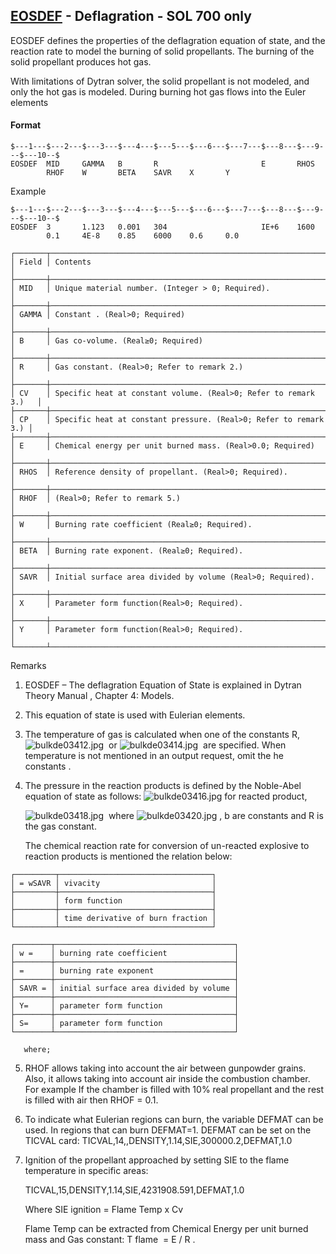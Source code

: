 ## [EOSDEF](https://help.hexagonmi.com/bundle/MSC_Nastran_2022.4/page/Nastran_Combined_Book/qrg/bulkde/TOC.EOSDEF.xhtml) - Deflagration - SOL 700 only

EOSDEF defines the properties of the deflagration equation of state, and the reaction rate to model the burning of solid propellants. The burning of the solid propellant produces hot gas.

With limitations of Dytran solver, the solid propellant is not modeled, and only the hot gas is modeled. During burning hot gas flows into the Euler elements

#### Format

```nastran
$---1---$---2---$---3---$---4---$---5---$---6---$---7---$---8---$---9---$---10--$
EOSDEF  MID     GAMMA   B       R                       E       RHOS            
        RHOF    W       BETA    SAVR    X       Y                               
```
Example 

```nastran
$---1---$---2---$---3---$---4---$---5---$---6---$---7---$---8---$---9---$---10--$
EOSDEF  3       1.123   0.001   304                     IE+6    1600            
        0.1     4E-8    0.85    6000    0.6     0.0                             
```
```text
┌───────┬──────────────────────────────────────────────────────────────────┐
│ Field │ Contents                                                         │
├───────┼──────────────────────────────────────────────────────────────────┤
│ MID   │ Unique material number. (Integer > 0; Required).                 │
├───────┼──────────────────────────────────────────────────────────────────┤
│ GAMMA │ Constant . (Real>0; Required)                                    │
├───────┼──────────────────────────────────────────────────────────────────┤
│ B     │ Gas co-volume. (Real≥0; Required)                                │
├───────┼──────────────────────────────────────────────────────────────────┤
│ R     │ Gas constant. (Real>0; Refer to remark 2.)                       │
├───────┼──────────────────────────────────────────────────────────────────┤
│ CV    │ Specific heat at constant volume. (Real>0; Refer to remark 3.)   │
├───────┼──────────────────────────────────────────────────────────────────┤
│ CP    │ Specific heat at constant pressure. (Real>0; Refer to remark 3.) │
├───────┼──────────────────────────────────────────────────────────────────┤
│ E     │ Chemical energy per unit burned mass. (Real>0.0; Required)       │
├───────┼──────────────────────────────────────────────────────────────────┤
│ RHOS  │ Reference density of propellant. (Real>0; Required).             │
├───────┼──────────────────────────────────────────────────────────────────┤
│ RHOF  │ (Real>0; Refer to remark 5.)                                     │
├───────┼──────────────────────────────────────────────────────────────────┤
│ W     │ Burning rate coefficient (Real≥0; Required).                     │
├───────┼──────────────────────────────────────────────────────────────────┤
│ BETA  │ Burning rate exponent. (Real≥0; Required).                       │
├───────┼──────────────────────────────────────────────────────────────────┤
│ SAVR  │ Initial surface area divided by volume (Real>0; Required).       │
├───────┼──────────────────────────────────────────────────────────────────┤
│ X     │ Parameter form function(Real>0; Required).                       │
├───────┼──────────────────────────────────────────────────────────────────┤
│ Y     │ Parameter form function(Real>0; Required).                       │
└───────┴──────────────────────────────────────────────────────────────────┘
```
Remarks

1. EOSDEF – The deflagration Equation of State is explained in  Dytran Theory Manual , Chapter 4: Models.

2. This equation of state is used with Eulerian elements.

3. The temperature of gas is calculated when one of the constants R,  ![bulkde03412.jpg](https://help-be.hexagonmi.com/bundle/MSC_Nastran_2022.4/page/Nastran_Combined_Book/qrg/bulkde/../../../assets/bulkde03412.jpg?_LANG=enus)  or  ![bulkde03414.jpg](https://help-be.hexagonmi.com/bundle/MSC_Nastran_2022.4/page/Nastran_Combined_Book/qrg/bulkde/../../../assets/bulkde03414.jpg?_LANG=enus)  are specified. When temperature is not mentioned in an output request, omit the he constants .

4. The pressure in the reaction products is defined by the Noble-Abel equation of state as follows:  ![bulkde03416.jpg](https://help-be.hexagonmi.com/bundle/MSC_Nastran_2022.4/page/Nastran_Combined_Book/qrg/bulkde/../../../assets/bulkde03416.jpg?_LANG=enus)  for reacted product,

     ![bulkde03418.jpg](https://help-be.hexagonmi.com/bundle/MSC_Nastran_2022.4/page/Nastran_Combined_Book/qrg/bulkde/../../../assets/bulkde03418.jpg?_LANG=enus)  where  ![bulkde03420.jpg](https://help-be.hexagonmi.com/bundle/MSC_Nastran_2022.4/page/Nastran_Combined_Book/qrg/bulkde/../../../assets/bulkde03420.jpg?_LANG=enus) ,  b  are constants and  R  is the gas constant.

     The chemical reaction rate for conversion of un-reacted explosive to reaction products is mentioned the relation below:

```text
┌─────────┬──────────────────────────────────┐
│ = wSAVR │ vivacity                         │
├─────────┼──────────────────────────────────┤
│         │ form function                    │
├─────────┼──────────────────────────────────┤
│         │ time derivative of burn fraction │
└─────────┴──────────────────────────────────┘
```
```text
┌────────┬────────────────────────────────────────┐
│ w =    │ burning rate coefficient               │
├────────┼────────────────────────────────────────┤
│ =      │ burning rate exponent                  │
├────────┼────────────────────────────────────────┤
│ SAVR = │ initial surface area divided by volume │
├────────┼────────────────────────────────────────┤
│ Y=     │ parameter form function                │
├────────┼────────────────────────────────────────┤
│ S=     │ parameter form function                │
└────────┴────────────────────────────────────────┘
```
       where;

5. RHOF allows taking into account the air between gunpowder grains. Also, it allows taking into account air inside the combustion chamber. For example If the chamber is filled with 10% real propellant and the rest is filled with air then RHOF = 0.1.

6. To indicate what Eulerian regions can burn, the variable DEFMAT can be used. In regions that can burn DEFMAT=1. DEFMAT can be set on the TICVAL card:  TICVAL,14,,DENSITY,1.14,SIE,300000.2,DEFMAT,1.0

7. Ignition of the propellant approached by setting SIE to the flame temperature in specific areas:

     TICVAL,15,DENSITY,1.14,SIE,4231908.591,DEFMAT,1.0

     Where SIE ignition  = Flame Temp x Cv

     Flame Temp can be extracted from Chemical Energy per unit burned mass and Gas constant: T flame  = E / R .

